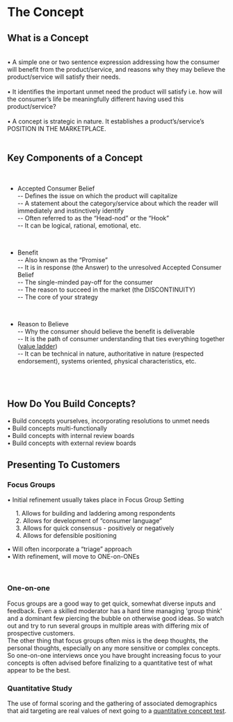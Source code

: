 
# The Concept 

## What is a Concept
<br>
• A simple one or two sentence expression addressing how the consumer will benefit from the product/service, and reasons why they may believe the product/service will satisfy their needs.<br>
<br>
• It identifies the important unmet need the product will satisfy i.e. how will the consumer’s life be meaningfully different having used this product/service?<br>
<br>
• A concept is strategic in nature.  It establishes a product’s/service’s POSITION IN THE MARKETPLACE.<br>
<br>

 ## Key Components of a Concept
<br>
      
- Accepted Consumer Belief<br>
        -- Defines the issue on which the product will capitalize<br>
        -- A statement about the category/service about which the reader will immediately and instinctively identify<br>
        -- Often referred to as the “Head-nod” or the “Hook”<br>
        -- It can be logical, rational, emotional, etc.<br>
<br>

- Benefit<br>
        -- Also known as the “Promise”<br>
        -- It is in response (the Answer) to the unresolved Accepted Consumer Belief<br>
        -- The single-minded pay-off for the consumer<br>
        -- The reason to succeed in the market (the DISCONTINUITY)<br>
        -- The core of your strategy<br>
<br>

- Reason to Believe<br>
        -- Why the consumer should believe the benefit is deliverable<br>
        -- It is the path of consumer understanding that ties everything together ([value ladder](../business/ladder.md))<br>
        -- It can be technical in nature, authoritative in nature (respected endorsement), systems oriented, physical characteristics, etc.<br>

<br>
<br>

## How Do You Build Concepts?

• Build concepts yourselves, incorporating resolutions to unmet needs<br>
• Build concepts multi-functionally<br>
• Build concepts with internal review boards<br>
• Build concepts with external review boards<br>

## Presenting To Customers

### Focus Groups
• Initial refinement usually takes place in Focus Group Setting<br>

&nbsp;&nbsp;&nbsp;&nbsp;       1. Allows for building and laddering among respondents<br>
&nbsp;&nbsp;&nbsp;&nbsp;        2. Allows for development of “consumer language”<br>
&nbsp;&nbsp;&nbsp;&nbsp;        3. Allows for quick consensus - positively or negatively<br>
&nbsp;&nbsp;&nbsp;&nbsp;        4. Allows for defensible positioning<br>
      
• Will often incorporate a “triage” approach<br>
• With refinement, will move to ONE-on-ONEs<br>

<br>

### One-on-one
Focus groups are a good way to get quick, somewhat diverse inputs and feedback.  Even a skilled moderator has a hard time managing 'group think' and a dominant few piercing the bubble on otherwise good ideas.  So watch out and try to run several groups in multiple areas with differing mix of prospective customers.
<br>
The other thing that focus groups often miss is the deep thoughts, the personal thoughts, especially on any more sensitive or complex concepts.  So one-on-one interviews once you have brought increasing focus to your concepts is often advised before finalizing to a quantitative test of what appear to be the best.
<br>  
### Quantitative Study
The use of formal scoring and the gathering of associated demographics that aid targeting are real values of next going to a [quantitative concept test](../business/conceptquestions.md).<br>
<br>
<br>
<br>
